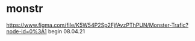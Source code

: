 # monstr
https://www.figma.com/file/K5W54P2Sp2FjfAvzPThPUN/Monster-Trafic?node-id=0%3A1
begin 08.04.21
